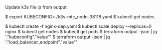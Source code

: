 Update k3s file ip from output

$ export KUBECONFIG=./k3s-mtc_node-38118.yaml
$ kubectl get nodes

$ kubectl create -f nginx-dep.yaml 
$ kubectl scale deploy --replicas=0 nginx
$ kubectl get nodes
$ kubectl get pods
$ terraform output -json | jq '."kubeconfig"."value"'
$ terraform output -json | jq '."load_balancer_endpoint"."value"'
